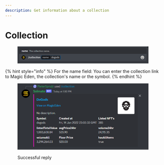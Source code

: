 ```yaml
---
description: Get information about a collection
---
```


# Collection

<figure><img src="../.gitbook/assets/image (28).png" alt=""><figcaption></figcaption></figure>

{% hint style="info" %}
For the name field: You can enter the collection link to Magic Eden, the collection's name or the symbol.
{% endhint %}

<figure><img src="../.gitbook/assets/image (1).png" alt=""><figcaption><p>Successful reply</p></figcaption></figure>
